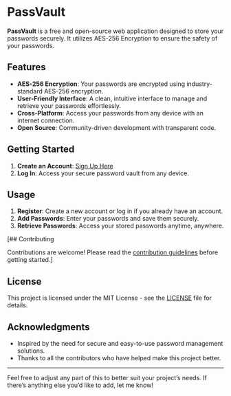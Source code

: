 # PassVault

**PassVault** is a free and open-source web application designed to store your passwords securely. It utilizes AES-256 Encryption to ensure the safety of your passwords.

## Features

- **AES-256 Encryption**: Your passwords are encrypted using industry-standard AES-256 encryption.
- **User-Friendly Interface**: A clean, intuitive interface to manage and retrieve your passwords effortlessly.
- **Cross-Platform**: Access your passwords from any device with an internet connection.
- **Open Source**: Community-driven development with transparent code.

## Getting Started

1. **Create an Account**: [Sign Up Here](http://localhost/PassVault/sign-up)
2. **Log In**: Access your secure password vault from any device.

## Usage

1. **Register**: Create a new account or log in if you already have an account.
2. **Add Passwords**: Enter your passwords and save them securely.
3. **Retrieve Passwords**: Access your stored passwords anytime, anywhere.

[## Contributing

Contributions are welcome! Please read the [contribution guidelines](CONTRIBUTING.md) before getting started.]

## License

This project is licensed under the MIT License - see the [LICENSE](LICENSE) file for details.

## Acknowledgments

- Inspired by the need for secure and easy-to-use password management solutions.
- Thanks to all the contributors who have helped make this project better.

---

Feel free to adjust any part of this to better suit your project’s needs. If there’s anything else you’d like to add, let me know!
